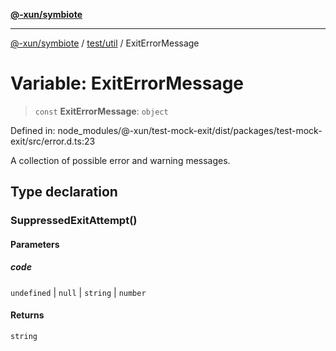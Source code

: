 [**@-xun/symbiote**](../../../README.md)

***

[@-xun/symbiote](../../../README.md) / [test/util](../README.md) / ExitErrorMessage

# Variable: ExitErrorMessage

> `const` **ExitErrorMessage**: `object`

Defined in: node\_modules/@-xun/test-mock-exit/dist/packages/test-mock-exit/src/error.d.ts:23

A collection of possible error and warning messages.

## Type declaration

### SuppressedExitAttempt()

#### Parameters

##### code

`undefined` | `null` | `string` | `number`

#### Returns

`string`
